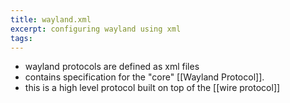 ```yaml
---
title: wayland.xml
excerpt: configuring wayland using xml
tags:
---
```

- wayland protocols are defined as xml files
- contains specification for the "core" [[Wayland Protocol]].
- this is a high level protocol built on top of the [[wire protocol]]